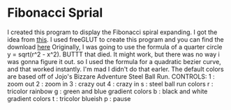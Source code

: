 # Fibonacci Sprial
I created this program to display the Fibonacci spiral expanding. I got the idea from [this](https://upload.wikimedia.org/wikipedia/commons/e/e9/GoldenSpiralLogarithmic_color_in.gif). I used freeGLUT to create this program and you can find the download [here](http://freeglut.sourceforge.net/)
Originally, I was going to use the formula of a quarter circle y = sqrt(r^2 - x^2). BUTTT that died. It might work, but there was no way i was gonna figure it out. so I used the formula for a quadratic bezier curve, and that worked instantly. I'm mad I didn't do that earler.
The default colors are based off of Jojo's Bizzare Adventure Steel Ball Run.
CONTROLS:
	1 : zoom out
	2 : zoom in
	3 : crazy out
	4 : crazy in
	s : steel ball run colors
	r : tricolor rainbow 
	g : green and blue gradient colors
	b : black and white gradient colors
	t : tricolor blueish
	p : pause
